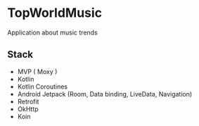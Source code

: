 # TopWorldMusic
Application about music trends

## Stack
- MVP ( Moxy )
- Kotlin
- Kotlin Coroutines
- Android Jetpack (Room, Data binding, LiveData, Navigation)
- Retrofit
- OkHttp
- Koin
